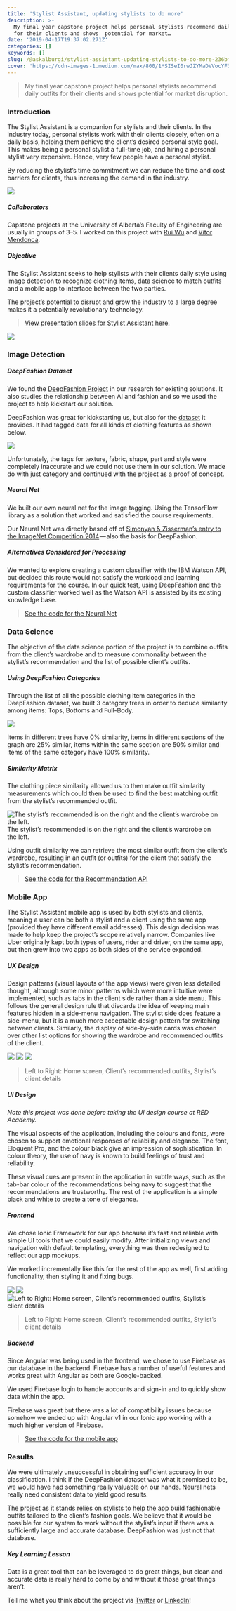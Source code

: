 ```yaml
---
title: 'Stylist Assistant, updating stylists to do more'
description: >-
  My final year capstone project helps personal stylists recommend daily outfits
  for their clients and shows  potential for market…
date: '2019-04-17T19:37:02.271Z'
categories: []
keywords: []
slug: /@askalburgi/stylist-assistant-updating-stylists-to-do-more-236bf74c50a7
cover: 'https://cdn-images-1.medium.com/max/800/1*SISeI0rwJZYMaDVVocYF3g.png'
---
```


> My final year capstone project helps personal stylists recommend daily outfits for their clients and shows potential for market disruption.

### Introduction

The Stylist Assistant is a companion for stylists and their clients. In the industry today, personal stylists work with their clients closely, often on a daily basis, helping them achieve the client’s desired personal style goal. This makes being a personal stylist a full-time job, and hiring a personal stylist very expensive. Hence, very few people have a personal stylist.

By reducing the stylist’s time commitment we can reduce the time and cost barriers for clients, thus increasing the demand in the industry.

![](https://cdn-images-1.medium.com/max/800/1*H2VpCIxNt9mqV1Jff74W1Q.jpeg)

##### Collaborators

Capstone projects at the University of Alberta’s Faculty of Engineering are usually in groups of 3–5. I worked on this project with [Rui Wu](https://www.linkedin.com/in/rui-wu-3812a2164/) and [Vitor Mendonca](https://www.linkedin.com/in/v%C3%ADtor-mendon%C3%A7a-221151b0/).

##### Objective

The Stylist Assistant seeks to help stylists with their clients daily style using image detection to recognize clothing items, data science to match outfits and a mobile app to interface between the two parties.

The project’s potential to disrupt and grow the industry to a large degree makes it a potentially revolutionary technology.

> [View presentation slides for Stylist Assistant here.](https://docs.google.com/presentation/d/1U4SbZmzaiIkmf1hJq27UpBQrJmhd1VahhA49iJoCT1k/edit?usp=sharing)

![](https://cdn-images-1.medium.com/max/800/1*wbElysDqE7oqwJZlm47dvQ.png)

### Image Detection

##### DeepFashion Dataset

We found the [DeepFashion Project](https://liuziwei7.github.io/projects/DeepFashion.html) in our research for existing solutions. It also studies the relationship between AI and fashion and so we used the project to help kickstart our solution.

DeepFashion was great for kickstarting us, but also for the [dataset](http://mmlab.ie.cuhk.edu.hk/projects/DeepFashion.html) it provides. It had tagged data for all kinds of clothing features as shown below.

![](https://cdn-images-1.medium.com/max/800/0*DkyuFZrKj4CgmLzl.jpg)

Unfortunately, the tags for texture, fabric, shape, part and style were completely inaccurate and we could not use them in our solution. We made do with just category and continued with the project as a proof of concept.

##### Neural Net

We built our own neural net for the image tagging. Using the TensorFlow library as a solution that worked and satisfied the course requirements.

Our Neural Net was directly based off of [Simonyan & Zisserman’s entry to the ImageNet Competition 2014](http://www.image-net.org/challenges/LSVRC/2014/) — also the basis for DeepFashion.

##### Alternatives Considered for Processing

We wanted to explore creating a custom classifier with the IBM Watson API, but decided this route would not satisfy the workload and learning requirements for the course. In our quick test, using DeepFashion and the custom classifier worked well as the Watson API is assisted by its existing knowledge base.

> [See the code for the Neural Net](https://github.com/askalburgi/stylist-assistant/tree/master/Project%20Source/neural-network)

### Data Science

The objective of the data science portion of the project is to combine outfits from the client’s wardrobe and to measure commonality between the stylist’s recommendation and the list of possible client’s outfits.

##### Using DeepFashion Categories

Through the list of all the possible clothing item categories in the DeepFashion dataset, we built 3 category trees in order to deduce similarity among items: Tops, Bottoms and Full-Body.

![](https://cdn-images-1.medium.com/max/800/1*xV3tu3251zPOZSr0_q0jzg.png)

Items in different trees have 0% similarity, items in different sections of the graph are 25% similar, items within the same section are 50% similar and items of the same category have 100% similarity.

##### Similarity Matrix

The clothing piece similarity allowed us to then make outfit similarity measurements which could then be used to find the best matching outfit from the stylist’s recommended outfit.

![The stylist’s recommended is on the right and the client’s wardrobe on the left.](https://cdn-images-1.medium.com/max/800/1*SISeI0rwJZYMaDVVocYF3g.png)
The stylist’s recommended is on the right and the client’s wardrobe on the left.

Using outfit similarity we can retrieve the most similar outfit from the client’s wardrobe, resulting in an outfit (or outfits) for the client that satisfy the stylist’s recommendation.

> [See the code for the Recommendation API](https://github.com/askalburgi/stylist-assistant/tree/master/Project%20Source/recommender)

### Mobile App

The Stylist Assistant mobile app is used by both stylists and clients, meaning a user can be both a stylist and a client using the same app (provided they have different email addresses). This design decision was made to help keep the project’s scope relatively narrow. Companies like Uber originally kept both types of users, rider and driver, on the same app, but then grew into two apps as both sides of the service expanded.

##### UX Design

Design patterns (visual layouts of the app views) were given less detailed thought, although some minor patterns which were more intuitive were implemented, such as tabs in the client side rather than a side menu. This follows the general design rule that discards the idea of keeping main features hidden in a side-menu navigation. The stylist side does feature a side-menu, but it is a much more acceptable design pattern for switching between clients. Similarly, the display of side-by-side cards was chosen over other list options for showing the wardrobe and recommended outfits of the client.

![](https://cdn-images-1.medium.com/max/400/0*djuOs4oNY9MJRgBT)
![](https://cdn-images-1.medium.com/max/400/0*mly3daHo0l2Lb1jX)
![](https://cdn-images-1.medium.com/max/400/0*NHoqSqItIBWuqQbh)
> Left to Right: Home screen, Client’s recommended outfits, Stylist’s client details

##### UI Design

_Note this project was done before taking the UI design course at RED Academy._

The visual aspects of the application, including the colours and fonts, were chosen to support emotional responses of reliability and elegance. The font, Eloquent Pro, and the colour black give an impression of sophistication. In colour theory, the use of navy is known to build feelings of trust and reliability.

These visual cues are present in the application in subtle ways, such as the tab-bar colour of the recommendations being navy to suggest that the recommendations are trustworthy. The rest of the application is a simple black and white to create a tone of elegance.

##### Frontend

We chose Ionic Framework for our app because it’s fast and reliable with simple UI tools that we could easily modify. After initializing views and navigation with default templating, everything was then redesigned to reflect our app mockups.

We worked incrementally like this for the rest of the app as well, first adding functionality, then styling it and fixing bugs.

![](https://cdn-images-1.medium.com/max/400/0*LlK-kfS_7MU-mu_X)
![](https://cdn-images-1.medium.com/max/400/0*91yXBox7Oj-F21AI)
![Left to Right: Home screen, Client’s recommended outfits, Stylist’s client details](https://cdn-images-1.medium.com/max/400/0*OG0DA3QKeXMPxC3N)
> Left to Right: Home screen, Client’s recommended outfits, Stylist’s client details

##### Backend

Since Angular was being used in the frontend, we chose to use Firebase as our database in the backend. Firebase has a number of useful features and works great with Angular as both are Google-backed.

We used Firebase login to handle accounts and sign-in and to quickly show data within the app.

Firebase was great but there was a lot of compatibility issues because somehow we ended up with Angular v1 in our Ionic app working with a much higher version of Firebase.

> [See the code for the mobile app](https://github.com/askalburgi/stylist-assistant/tree/master/Project%20Source)

### Results

We were ultimately unsuccessful in obtaining sufficient accuracy in our classification. I think if the DeepFashion dataset was what it promised to be, we would have had something really valuable on our hands. Neural nets really need consistent data to yield good results.

The project as it stands relies on stylists to help the app build fashionable outfits tailored to the client’s fashion goals. We believe that it would be possible for our system to work without the stylist’s input if there was a sufficiently large and accurate database. DeepFashion was just not that database.

##### Key Learning Lesson

Data is a great tool that can be leveraged to do great things, but clean and accurate data is really hard to come by and without it those great things aren’t.

Tell me what you think about the project via [Twitter](http://twitter.com/askalburgi) or [LinkedIn](https://www.linkedin.com/in/arjun-kalburgi-82b25058/)!
